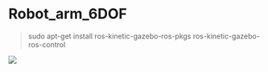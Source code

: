 # Robot_arm_6DOF

> sudo apt-get install ros-kinetic-gazebo-ros-pkgs ros-kinetic-gazebo-ros-control

<img src="https://github.com/tony92151/Robot_arm_6DOF/blob/master/image/image1.png"/>
